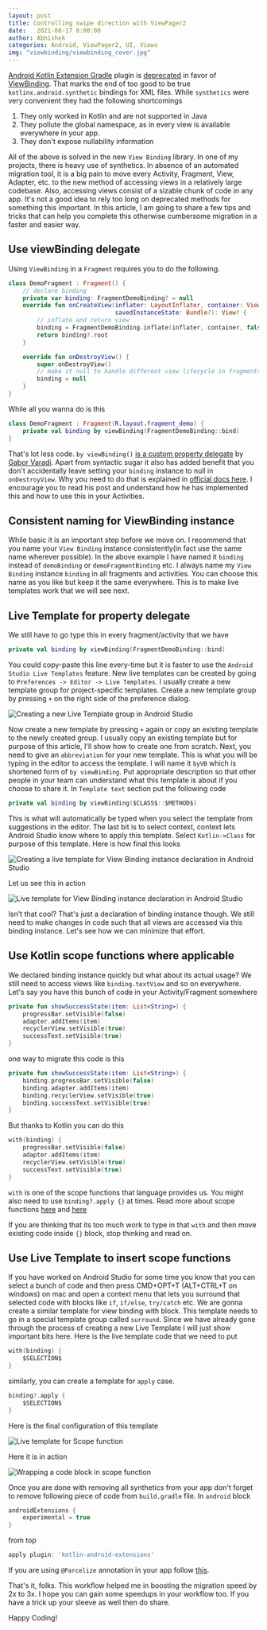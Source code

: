 ```yaml
---
layout: post
title: Controlling swipe direction with ViewPager2
date:   2021-08-17 8:00:00
author: Abhishek
categories: Android, ViewPager2, UI, Views
img: "viewbinding/viewbinding_cover.jpg"
---
```


[Android Kotlin Extension Gradle](https://plugins.gradle.org/plugin/org.jetbrains.kotlin.android.extensions) plugin is [deprecated](https://android-developers.googleblog.com/2020/11/the-future-of-kotlin-android-extensions.html) in favor of [ViewBinding](https://developer.android.com/topic/libraries/view-binding). That marks the end of too good to be true `kotlinx.android.synthetic` bindings for XML files. While `synthetics` were very convenient they had the following shortcomings
1. They only worked in Kotlin and are not supported in Java
2. They pollute the global namespace, as in every view is available everywhere in your app.
3. They don't expose nullability information

All of the above is solved in the new `View Binding` library. In one of my projects, there is heavy use of synthetics. In absence of an automated migration tool, it is a big pain to move every Activity, Fragment, View, Adapter, etc. to the new method of accessing views in a relatively large codebase. Also, accessing views consist of a sizable chunk of code in any app. It's not a good idea to rely too long on deprecated methods for something this important. In this article, I am going to share a few tips and tricks that can help you complete this otherwise cumbersome migration in a faster and easier way.

## Use viewBinding delegate
Using `ViewBinding` in a `Fragment` requires you to do the following.

```kotlin
class DemoFragment : Fragment() {
    // declare binding
    private var binding: FragmentDemoBinding? = null
    override fun onCreateView(inflater: LayoutInflater, container: ViewGroup?,
                              savedInstanceState: Bundle?): View? {
        // inflate and return view
        binding = FragmentDemoBinding.inflate(inflater, container, false)
        return binding?.root
    }

    override fun onDestroyView() {
        super.onDestroyView()
        // make it null to handle different view lifecycle in fragments
        binding = null
    }
}
```
While all you wanna do is this

```kotlin
class DemoFragment : Fragment(R.layout.fragment_demo) {
    private val binding by viewBinding(FragmentDemoBinding::bind)
}
```
That's lot less code. `by viewBinding()` [is a custom property delegate](https://medium.com/@Zhuinden/simple-one-liner-viewbinding-in-fragments-and-activities-with-kotlin-961430c6c07c) by [Gabor Varadi](https://medium.com/@Zhuinden). Apart from syntactic sugar it also has added benefit that you don't accidentally leave setting your `binding` instance to null in `onDestroyView`. Why you need to do that is explained in [official docs here](https://developer.android.com/topic/libraries/view-binding#fragments). I encourage you to read his post and understand how he has implemented this and how to use this in your Activities.

## Consistent naming for ViewBinding instance
While basic it is an important step before we move on. I recommend that you name your `View Binding` instance consistently(in fact use the same name wherever possible). In the above example I have named it `binding` instead of `demoBinding` or `demoFragmentBinding` etc. I always name my `View Binding` instance `binding` in all fragments and activities. You can choose this name as you like but keep it the same everywhere. This is to make live templates work that we will see next.


## Live Template for property delegate
We still have to go type this in every fragment/activity that we have
```kotlin
private val binding by viewBinding(FragmentDemoBinding::bind)
```

You could copy-paste this line every-time but it is faster to use the `Android Studio Live Templates` feature. New live templates can be created by going to `Preferences -> Editor -> Live Templates`. I usually create a new template group for project-specific templates. Create a new template group by pressing `+` on the right side of the preference dialog.

![Creating a new Live Template group in Android Studio](/assets/images/viewbinding/new_group_live_template.png)

Now create a new template by pressing `+` again or copy an existing template to the newly created group. I usually copy an existing template but for purpose of this article, I'll show how to create one from scratch. Next, you need to give an `abbreviation` for your new template. This is what you will be typing in the editor to access the template. I will name it `byVB` which is shortened form of `by viewBinding`. Put appropriate description so that other people in your team can understand what this template is about if you choose to share it. In `Template text` section put the following code 
```kotlin
private val binding by viewBinding($CLASS$::$METHOD$)
```
This is what will automatically be typed when you select the template from suggestions in the editor. The last bit is to select context, context lets Android Studio know where to apply this template. Select `Kotlin->Class` for purpose of this template. Here is how final this looks

![Creating a live template for View Binding instance declaration in Android Studio](/assets/images/viewbinding/binding_object_declaration_live_template.png)

Let us see this in action

![Live template for View Binding instance declaration in Android Studio](/assets/images/viewbinding/binding_declaration.gif)

Isn't that cool? That's just a declaration of binding instance though. We still need to make changes in code such that all views are accessed via this binding instance. Let's see how we can minimize that effort.

## Use Kotlin scope functions where applicable
We declared binding instance quickly but what about its actual usage? We still need to access views like `binding.textView` and so on everywhere. 
Let's say you have this bunch of code in your Activity/Fragment somewhere

```kotlin
private fun showSuccessState(item: List<String>) {
    progressBar.setVisible(false)
    adapter.addItems(item)
    recyclerView.setVisible(true)
    successText.setVisible(true)
}
```

one way to migrate this code is this

```kotlin
private fun showSuccessState(item: List<String>) {
    binding.progressBar.setVisible(false)
    binding.adapter.addItems(item)
    binding.recyclerView.setVisible(true)
    binding.successText.setVisible(true)
}
```

But thanks to Kotlin you can do this
```kotlin
with(binding) {
    progressBar.setVisible(false)
    adapter.addItems(item)
    recyclerView.setVisible(true)
    successText.setVisible(true)
}
```
`with` is one of the scope functions that language provides us. You might also need to use `binding?.apply {}` at times. Read more about scope functions [here](https://kotlinlang.org/docs/reference/scope-functions.html) and [here](https://blog.mindorks.com/using-scoped-functions-in-kotlin-let-run-with-also-apply)

If you are thinking that its too much work to type in that `with` and then move existing code inside `{}` block, stop thinking and read on.

## Use Live Template to insert scope functions

If you have worked on Android Studio for some time you know that you can select a bunch of code and then press CMD+OPT+T (ALT+CTRL+T on windows) on mac and open a context menu that lets you surround that selected code with blocks like `if`, `if/else`, `try/catch` etc. We are gonna create a similar template for view binding with block. This template needs to go in a special template group called `surround`. Since we have already gone through the process of creating a new Live Template I will just show important bits here. Here is the live template code that we need to put
```kotlin
with(binding) { 
    $SELECTION$ 
}
```
similarly, you can create a template for `apply` case.
```kotlin
binding?.apply { 
    $SELECTION$ 
}
```

Here is the final configuration of this template

![Live template for Scope function](/assets/images/viewbinding/surround_live_template.png)

Here it is in action

![Wrapping a code block in scope function](/assets/images/viewbinding/binding_scope.gif)

Once you are done with removing all synthetics from your app don't forget to remove following piece of code from `build.gradle` file. In `android` block
```groovy
androidExtensions {
    experimental = true
}
```
from top
```groovy
apply plugin: 'kotlin-android-extensions'
```
If you are using `@Parcelize` annotation in your app follow [this](https://stackoverflow.com/questions/64925126/how-to-use-parcelize-now-that-kotlin-android-extensions-is-being-deprecated).

That's it, folks. This workflow helped me in boosting the migration speed by 2x to 3x. I hope you can gain some speedups in your workflow too. If you have a trick up your sleeve as well then do share.

Happy Coding!